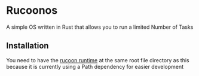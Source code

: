 # Rucoonos
A simple OS written in Rust that allows you to run a limited Number of Tasks

## Installation
You need to have the [rucoon runtime](https://github.com/Lol3rrr/rucoon) at the same root file directory as this because it is currently using a Path dependency for easier development
